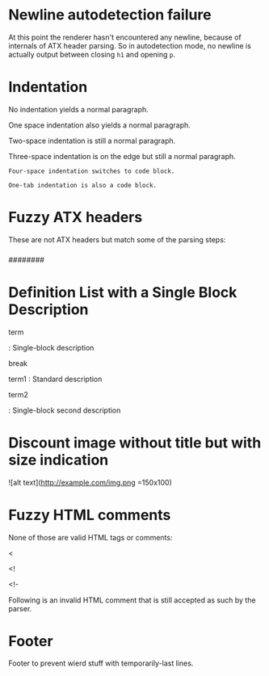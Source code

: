 # Newline autodetection failure

At this point the renderer hasn't encountered any newline, because of internals
of ATX header parsing. So in autodetection mode, no newline is actually output
between closing `h1` and opening `p`.

# Indentation

No indentation yields a normal paragraph.

 One space indentation also yields a normal paragraph.

  Two-space indentation is still a normal paragraph.

   Three-space indentation is on the edge but still a normal paragraph.

    Four-space indentation switches to code block.

	One-tab indentation is also a code block.

# Fuzzy ATX headers

These are not ATX headers but match some of the parsing steps:

###

###   

###  ###

########

# Definition List with a Single Block Description

term

:   Single-block description

break

term1
:   Standard description

term2

:   Single-block second description

# Discount image without title but with size indication

![alt text](http://example.com/img.png =150x100)

# Fuzzy HTML comments

None of those are valid HTML tags or comments:

<

<!

<!-

Following is an invalid HTML comment that is still accepted as such by
the parser.

<!-- -- -->

# Footer

Footer to prevent wierd stuff with temporarily-last lines.
